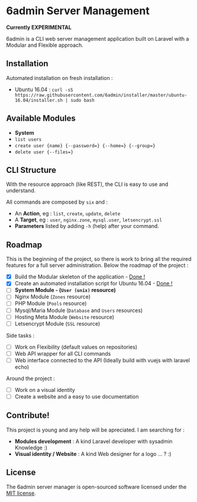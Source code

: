 # 6admin Server Management

**Currently EXPERIMENTAL**

6admin is a CLI web server management application built on Laravel with a Modular and Flexible approach.

## Installation

Automated installation on fresh installation :

 * Ubuntu 16.04 : `curl -sS https://raw.githubusercontent.com/6admin/installer/master/ubuntu-16.04/installer.sh | sudo bash`

## Available Modules

 * **System**
  * `list users`
  * `create user {name} {--password=} {--home=} {--group=}`
  * `delete user {--files=}`

## CLI Structure

With the resource approach (like REST), the CLI is easy to use and understand.

All commands are composed by `six` and :
 * An **Action**, eg :  `list`, `create`, `update`, `delete`
 * A **Target**, eg : `user`, `nginx.zone`, `mysql.user`, `letsencrypt.ssl`
 * **Parameters** listed by adding `-h` (help) after your command.

## Roadmap

This is the beginning of the project, so there is work to bring all the required features for a full server administration. Below the roadmap of the project :

- [x] Build the Modular skeleton of the application - [Done !](https://github.com/6admin/6admin)
- [x] Create an automated installation script for Ubuntu 16.04 - [Done !](https://github.com/6admin/installer)
- [ ] **System Module - (`User (unix)` resource)**
- [ ] Nginx Module (`Zones` resource)
- [ ] PHP Module (`Pools` resource)
- [ ] Mysql/Maria Module (`Database` and `Users` resources)
- [ ] Hosting Meta Module (`Website` resource)
- [ ] Letsencrypt Module (`SSL` resource)

Side tasks :
- [ ] Work on Flexibility (default values on repositories)
- [ ] Web API wrapper for all CLI commands
- [ ] Web interface connected to the API (Ideally build with vuejs with laravel echo)

Around the project :
- [ ] Work on a visual identity
- [ ] Create a website and a easy to use documentation

## Contribute!

This project is young and any help will be apreciated. I am searching for :

 * **Modules development** : A kind Laravel developer with sysadmin Knowledge :)
 * **Visual identity / Website** : A kind Web designer for a logo ... ? :) 

## License

The 6admin server manager is open-sourced software licensed under the [MIT license](http://opensource.org/licenses/MIT).
